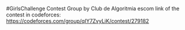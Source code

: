 #GirlsChallenge
Contest Group by Club de Algoritmia escom 
link of the contest in codeforces: https://codeforces.com/group/qIY7ZvyLiK/contest/279182
